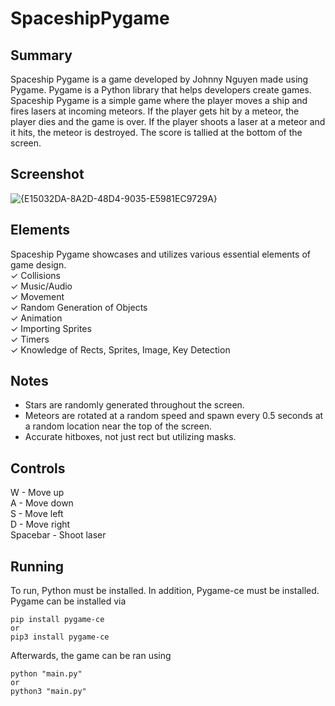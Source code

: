 ﻿# SpaceshipPygame
## Summary
Spaceship Pygame is a game developed by Johnny Nguyen made using Pygame. Pygame is a Python library that helps developers create games. Spaceship Pygame is a simple game where the player moves a ship and fires lasers at incoming meteors. If the player gets hit by a meteor, the player dies and the game is over. If the player shoots a laser at a meteor and it hits, the meteor is destroyed. The score is tallied at the bottom of the screen.

## Screenshot
![{E15032DA-8A2D-48D4-9035-E5981EC9729A}](https://github.com/user-attachments/assets/d5a9f865-89f7-4a75-a5c5-8dea1f2d5846)

## Elements
Spaceship Pygame showcases and utilizes various essential elements of game design.  
✓ Collisions  
✓ Music/Audio  
✓ Movement  
✓ Random Generation of Objects  
✓ Animation  
✓ Importing Sprites  
✓ Timers  
✓ Knowledge of Rects, Sprites, Image, Key Detection

## Notes
- Stars are randomly generated throughout the screen.
- Meteors are rotated at a random speed and spawn every 0.5 seconds at a random location near the top of the screen.
- Accurate hitboxes, not just rect but utilizing masks.

## Controls
W - Move up  
A - Move down  
S - Move left  
D - Move right  
Spacebar - Shoot laser


## Running
To run, Python must be installed. In addition, Pygame-ce must be installed.   
Pygame can be installed via   
```
pip install pygame-ce
or   
pip3 install pygame-ce  
```
Afterwards, the game can be ran using 
```
python "main.py"
or
python3 "main.py"
```

